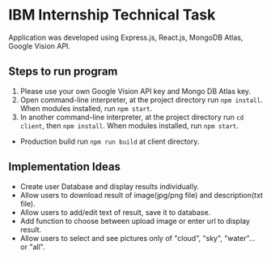 # IBM Internship Technical Task

Application was developed using Express.js, React.js, MongoDB Atlas, Google Vision API.

## Steps to run program

1. Please use your own Google Vision API key and Mongo DB Atlas key.
2. Open command-line interpreter, at the project directory run `npm install`. When modules installed, run `npm start`.
3. In another command-line interpreter, at the project directory run `cd client`, then `npm install`. When modules installed, run `npm start`.
- Production build run `npm run build` at client directory.

## Implementation Ideas

* Create user Database and display results individually.
* Allow users to download result of image(jpg/png file) and description(txt file).
* Allow users to add/edit text of result, save it to database.
* Add function to choose between upload image or enter url to display result.
* Allow users to select and see pictures only of "cloud", "sky", "water"... or "all".
